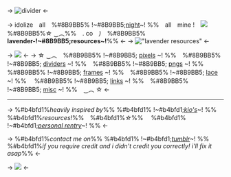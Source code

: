 -> ![divider](https://64.media.tumblr.com/687de7c992131d1027b3d231750fc1a1/17890178489a553f-c9/s2048x3072/d56fba80fc8c43d81b7cf06ffaee798df27e77de.pnj) <-

-> idolize　all　%#8B9BB5% !~#8B9BB5;[night](https://open.spotify.com/track/2MQ5VghlFqzGh5YsXBzVWZ?si=bb93d72c7aaa47db)~! %%　all　mine !　![](https://64.media.tumblr.com/74b1a0e0061b781921793fc135fa9ef9/c609a7d5f1f92a86-f9/s75x75_c1/f08cc3d707992cb7dd3a12fada85e1aa48d016e0.gifv) 
%#8B9BB5%☆ ‿︵%%　. co　*)*　%#8B9BB5% **lavender-!~#8B9BB5;resources~!**%% <-
-> !["lavender resources"](https://files.catbox.moe/w9uo3z.gif) <-

-> ![](https://64.media.tumblr.com/ff218cc51700bd4af08421bc6786cf35/5ab12255e6b6ad64-7f/s540x810/940c5239bed189ec7a43e4a29c51f2c914c72597.pnj) <-
-> ☆ ‿︵　%#8B9BB5% !~#8B9BB5; [pixels](/lavender-pix) ~! %%　%#8B9BB5% !~#8B9BB5; [dividers](/lavender-divs) ~! %%　%#8B9BB5% !~#8B9BB5; [pngs](/lavender-pngs) ~! %%　
%#8B9BB5% !~#8B9BB5; [frames](/lavender-frames) ~! %%　%#8B9BB5% !~#8B9BB5; [lace](/lavender-lace) ~! %% 　%#8B9BB5% !~#8B9BB5; [links](/lavender-links) ~! %%　%#8B9BB5% !~#8B9BB5; [misc](/lavender-misc) ~! %%　‿︵ ☆ <-

***
-> %#b4bfd1%*heavily inspired by*%% %#b4bfd1% !~#b4bfd1;[*kio's*](/underheroin3)~! %% %#b4bfd1%*resources!*%%　%#b4bfd1%*☆*%%　 %#b4bfd1% !~#b4bfd1;*[personal rentry](/lavendergalactic)*~! %% <-

-> %#b4bfd1%*contact me on*%% %#b4bfd1% !~#b4bfd1;[*tumblr*](https://www.tumblr.com/lavendergalactic)~! %% %#b4bfd1%*if you require credit and i didn't credit you correctly! i'll fix it asap*%% <-

-> ![](https://64.media.tumblr.com/e3886ddc8419ea0da6828d274ca974aa/17890178489a553f-68/s2048x3072/14903c99b3b669ef2fa78909c0c90a9e7d3ba630.pnj) <-
